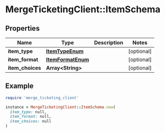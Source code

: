 # MergeTicketingClient::ItemSchema

## Properties

| Name | Type | Description | Notes |
| ---- | ---- | ----------- | ----- |
| **item_type** | [**ItemTypeEnum**](ItemTypeEnum.md) |  | [optional] |
| **item_format** | [**ItemFormatEnum**](ItemFormatEnum.md) |  | [optional] |
| **item_choices** | **Array&lt;String&gt;** |  | [optional] |

## Example

```ruby
require 'merge_ticketing_client'

instance = MergeTicketingClient::ItemSchema.new(
  item_type: null,
  item_format: null,
  item_choices: null
)
```

